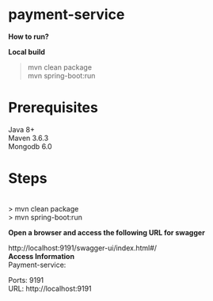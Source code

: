 # payment-service<br>

**How to run?**<br>

**Local build**<br>
> mvn clean package <br>
> mvn spring-boot:run <br>

# Prerequisites <br>

Java 8+<br>
Maven 3.6.3<br>
Mongodb 6.0<br>
# Steps
<br>
> mvn clean package<br>
> mvn spring-boot:run<br>

 **Open a browser and access the following URL for swagger** <br>

http://localhost:9191/swagger-ui/index.html#/<br>
**Access Information**<br>
Payment-service:<br>

Ports: 9191<br>
URL:  http://localhost:9191<br>
